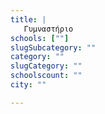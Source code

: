 ```yaml
---
title: |
   Γυμναστήριο
schools: [""]
slugSubcategory: ""
category: ""
slugCategory: ""
schoolscount: ""
city: ""

---
```


